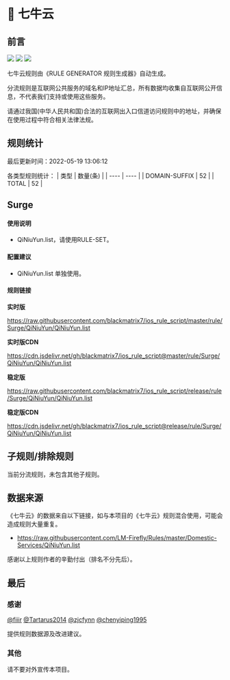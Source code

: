 # 🧸 七牛云

## 前言

![](https://shields.io/badge/-移除重复规则-ff69b4) ![](https://shields.io/badge/-DOMAIN与DOMAIN--SUFFIX合并-green) ![](https://shields.io/badge/-IP--CIDR(6)合并-blueviolet) 

七牛云规则由《RULE GENERATOR 规则生成器》自动生成。

分流规则是互联网公共服务的域名和IP地址汇总，所有数据均收集自互联网公开信息，不代表我们支持或使用这些服务。

请通过我国(中华人民共和国)合法的互联网出入口信道访问规则中的地址，并确保在使用过程中符合相关法律法规。

## 规则统计

最后更新时间：2022-05-19 13:06:12

各类型规则统计：
| 类型 | 数量(条)  | 
| ---- | ----  |
| DOMAIN-SUFFIX | 52  | 
| TOTAL | 52  | 


## Surge 

#### 使用说明
- QiNiuYun.list，请使用RULE-SET。

#### 配置建议
- QiNiuYun.list 单独使用。

#### 规则链接
**实时版**

https://raw.githubusercontent.com/blackmatrix7/ios_rule_script/master/rule/Surge/QiNiuYun/QiNiuYun.list

**实时版CDN**

https://cdn.jsdelivr.net/gh/blackmatrix7/ios_rule_script@master/rule/Surge/QiNiuYun/QiNiuYun.list

**稳定版**

https://raw.githubusercontent.com/blackmatrix7/ios_rule_script/release/rule/Surge/QiNiuYun/QiNiuYun.list

**稳定版CDN**

https://cdn.jsdelivr.net/gh/blackmatrix7/ios_rule_script@release/rule/Surge/QiNiuYun/QiNiuYun.list

## 子规则/排除规则


当前分流规则，未包含其他子规则。

## 数据来源

《七牛云》的数据来自以下链接，如与本项目的《七牛云》规则混合使用，可能会造成规则大量重复。

- https://raw.githubusercontent.com/LM-Firefly/Rules/master/Domestic-Services/QiNiuYun.list


感谢以上规则作者的辛勤付出（排名不分先后）。

## 最后

### 感谢

[@fiiir](https://github.com/fiiir) [@Tartarus2014](https://github.com/Tartarus2014) [@zjcfynn](https://github.com/zjcfynn) [@chenyiping1995](https://github.com/chenyiping1995) 

提供规则数据源及改进建议。

### 其他

请不要对外宣传本项目。